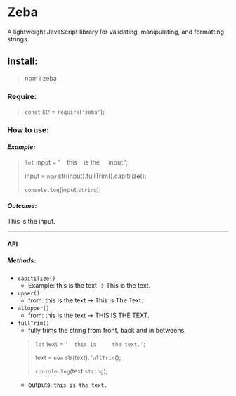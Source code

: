 # Zeba
A lightweight JavaScript library for validating, manipulating, and formatting strings.

## Install:
> npm i zeba

### Require:
> `const` str = `require`(`'zeba'`);

### How to use:
#### _Example:_
> `let` input = '&nbsp;&nbsp;&nbsp;&nbsp;this&nbsp;&nbsp;&nbsp; is the&nbsp;&nbsp;&nbsp;&nbsp; input.';
>
> input = `new` str(input).fullTrim().capitilize();
>
> `console.log`(input.`string`);
#### _Outcome:_
This is the input.

____

#### API
##### Methods:
* `capitilize()`
    * Example: this is the text -> This is the text.
* `upper()`
    * from: this is the text -> This Is The Text.
* `allupper()`
    * from: this is the text -> THIS IS THE TEXT.
* `fullTrim()`
    * fully trims the string from front, back and in betweens.
    > `let` text = `'  this is     the text.'`;
    >
    > text = `new` str(text).`fullTrim`();
    >
    > `console.log`(text.`string`);
    * outputs:
    `this is the text.`